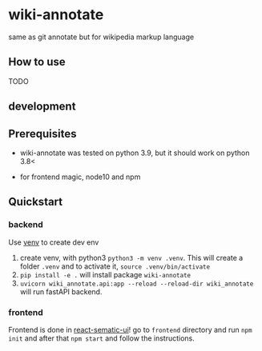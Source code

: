 # wiki-annotate

same as git annotate but for wikipedia markup language

## How to use

TODO

## development

## Prerequisites

* wiki-annotate was tested on python 3.9, but it should work on python 3.8<

* for frontend magic, node10 and npm

## Quickstart

### backend

Use [venv](https://pypi.org/project/virtualenv/) to create dev env

1. create venv, with python3 `python3 -m venv .venv`. This will create a folder `.venv` and to activate it, `source .venv/bin/activate`
2. `pip install -e .` will install package `wiki-annotate`
3. `uvicorn wiki_annotate.api:app --reload --reload-dir wiki_annotate` will run fastAPI backend. 

### frontend

Frontend is done in [react-sematic-ui](https://react.semantic-ui.com/)! go to `frontend` directory and run `npm init` and after that `npm start` and follow the instructions.
